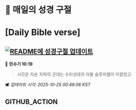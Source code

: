 # 🙏 매일의 성경 구절
# [Daily Bible verse]
## [![README에 성경구절 업데이트](https://github.com/DONGSUKA/first_test/actions/workflows/update-readme-bible.yml/badge.svg)](https://github.com/DONGSUKA/first_test/actions/workflows/update-readme-bible.yml)
<!-- START_BIBLE_VERSE -->
📖 **민수기 10:19**
> 시므온 자손 지파의 군대는 수리삿대의 아들 슬루미엘이 이끌었고

🕊️ _업데이트 시각: 2025-10-25 00:49:06 KST_
  <!-- END_BIBLE_VERSE -->
## GITHUB_ACTION
